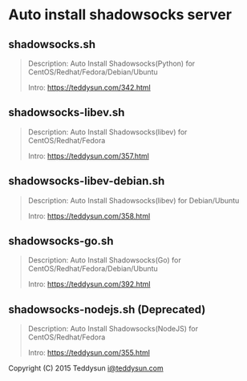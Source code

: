 Auto install shadowsocks server
===============================

shadowsocks.sh
--------------

> Description: Auto Install Shadowsocks(Python) for CentOS/Redhat/Fedora/Debian/Ubuntu
> 
> Intro: https://teddysun.com/342.html

shadowsocks-libev.sh
--------------------

> Description: Auto Install Shadowsocks(libev) for CentOS/Redhat/Fedora
> 
> Intro: https://teddysun.com/357.html

shadowsocks-libev-debian.sh
---------------------------

> Description: Auto Install Shadowsocks(libev) for Debian/Ubuntu
> 
> Intro: https://teddysun.com/358.html

shadowsocks-go.sh
-----------------

> Description: Auto Install Shadowsocks(Go) for CentOS/Redhat/Fedora/Debian/Ubuntu
> 
> Intro: https://teddysun.com/392.html

shadowsocks-nodejs.sh (Deprecated)
----------------------------------

> Description: Auto Install Shadowsocks(NodeJS) for CentOS/Redhat/Fedora
> 
> Intro: https://teddysun.com/355.html

Copyright (C) 2015 Teddysun <i@teddysun.com>